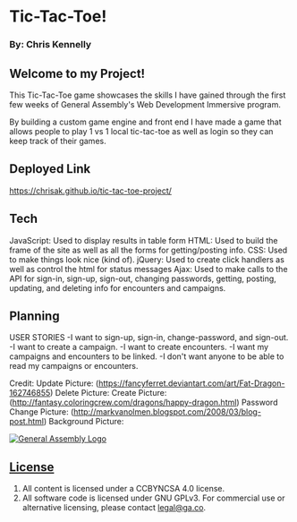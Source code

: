 
# Tic-Tac-Toe!
### By: Chris Kennelly

## Welcome to my Project!

This Tic-Tac-Toe game showcases the skills I have gained through the first few weeks of General Assembly's Web Development Immersive program.

By building a custom game engine and front end I have made a game that allows people to play 1 vs 1 local tic-tac-toe as well as login so they can keep track of their games.

## Deployed Link

https://chrisak.github.io/tic-tac-toe-project/

## Tech

JavaScript: Used to display results in table form
HTML: Used to build the frame of the site as well as all the forms for getting/posting info.
CSS: Used to make things look nice (kind of).
jQuery: Used to create click handlers as well as control the html for status messages
Ajax: Used to make calls to the API for sign-in, sign-up, sign-out, changing passwords, getting, posting, updating, and deleting info for encounters and campaigns.

## Planning
USER STORIES
-I want to sign-up, sign-in, change-password, and sign-out.
-I want to create a campaign.
-I want to create encounters.
-I want my campaigns and encounters to be linked.
-I don't want anyone to be able to read my campaigns or encounters.

Credit:
Update Picture: (https://fancyferret.deviantart.com/art/Fat-Dragon-162746855)
Delete Picture:
Create Picture: (http://fantasy.coloringcrew.com/dragons/happy-dragon.html)
Password Change Picture: (http://markvanolmen.blogspot.com/2008/03/blog-post.html)
Background Picture:

[![General Assembly Logo](https://camo.githubusercontent.com/1a91b05b8f4d44b5bbfb83abac2b0996d8e26c92/687474703a2f2f692e696d6775722e636f6d2f6b6538555354712e706e67)](https://generalassemb.ly/education/web-development-immersive)

## [License](LICENSE)

1.  All content is licensed under a CC­BY­NC­SA 4.0 license.
1.  All software code is licensed under GNU GPLv3. For commercial use or
    alternative licensing, please contact legal@ga.co.
